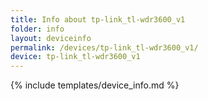 ```yaml
---
title: Info about tp-link_tl-wdr3600_v1
folder: info
layout: deviceinfo
permalink: /devices/tp-link_tl-wdr3600_v1/
device: tp-link_tl-wdr3600_v1
---
```

{% include templates/device_info.md %}
